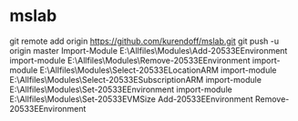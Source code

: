 # mslab
git remote add origin https://github.com/kurendoff/mslab.git
git push -u origin master
Import-Module E:\Allfiles\Modules\Add-20533EEnvironment
import-module E:\Allfiles\Modules\Remove-20533EEnvironment
import-module E:\Allfiles\Modules\Select-20533ELocationARM
import-module E:\Allfiles\Modules\Select-20533ESubscriptionARM
import-module E:\Allfiles\Modules\Set-20533EEnvironment
import-module E:\Allfiles\Modules\Set-20533EVMSize
Add-20533EEnvironment
Remove-20533EEnvironment
